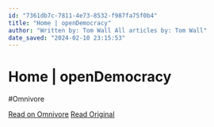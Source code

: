 ```yaml
---
id: "7361db7c-7811-4e73-8532-f987fa75f0b4"
title: "Home | openDemocracy"
author: "Written by: Tom Wall All articles by: Tom Wall"
date_saved: "2024-02-10 23:15:53"
---
```


# Home | openDemocracy
#Omnivore

[Read on Omnivore](https://omnivore.app/me/home-open-democracy-18d954e4f0e)
[Read Original](https://www.opendemocracy.net/en/uk/)

